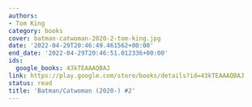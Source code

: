 ```yaml
---
authors:
- Tom King
category: books
cover: batman-catwoman-2020-2-tom-king.jpg
date: '2022-04-29T20:46:49.461562+00:00'
end_date: '2022-04-29T20:46:51.012336+00:00'
ids:
  google_books: 43kTEAAAQBAJ
link: https://play.google.com/store/books/details?id=43kTEAAAQBAJ
status: read
title: 'Batman/Catwoman (2020-) #2'
---
```

